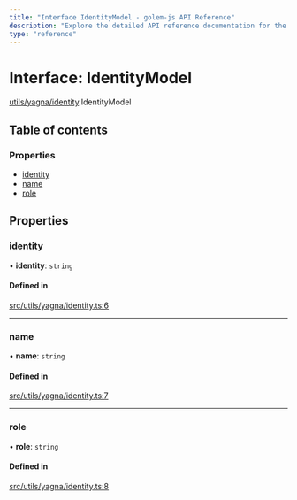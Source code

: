 ```yaml
---
title: "Interface IdentityModel - golem-js API Reference"
description: "Explore the detailed API reference documentation for the Interface IdentityModel within the golem-js SDK for the Golem Network."
type: "reference"
---
```

# Interface: IdentityModel

[utils/yagna/identity](../modules/utils_yagna_identity).IdentityModel

## Table of contents

### Properties

- [identity](utils_yagna_identity.IdentityModel#identity)
- [name](utils_yagna_identity.IdentityModel#name)
- [role](utils_yagna_identity.IdentityModel#role)

## Properties

### identity

• **identity**: `string`

#### Defined in

[src/utils/yagna/identity.ts:6](https://github.com/golemfactory/golem-js/blob/f88d138/src/utils/yagna/identity.ts#L6)

___

### name

• **name**: `string`

#### Defined in

[src/utils/yagna/identity.ts:7](https://github.com/golemfactory/golem-js/blob/f88d138/src/utils/yagna/identity.ts#L7)

___

### role

• **role**: `string`

#### Defined in

[src/utils/yagna/identity.ts:8](https://github.com/golemfactory/golem-js/blob/f88d138/src/utils/yagna/identity.ts#L8)
